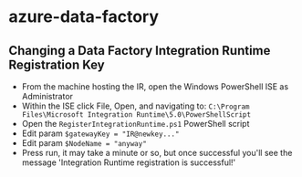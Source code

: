 # azure-data-factory



## Changing a Data Factory Integration Runtime Registration Key
- From the machine hosting the IR, open the Windows PowerShell ISE as Administrator
- Within the ISE click File, Open, and navigating to: `C:\Program Files\Microsoft Integration Runtime\5.0\PowerShellScript`
- Open the `RegisterIntegrationRuntime.ps1` PowerShell script
- Edit param `$gatewayKey = "IR@newkey..."`
- Edit param `$NodeName = "anyway"`
- Press run, it may take a minute or so, but once successful you'll see the message 'Integration Runtime registration is successful!'
